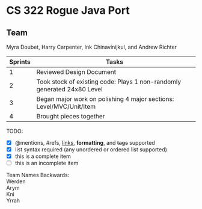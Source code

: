 # CS 322 Rogue Java Port
## Team
Myra Doubet, Harry Carpenter, Ink Chinavinijkul, and Andrew Richter

Sprints | Tasks
------------ | -------------
1 | Reviewed Design Document
2 | Took stock of existing code: Plays 1 non-randomly generated 24x80 Level
3 | Began major work on polishing 4 major sections: Level/MVC/Unit/Item
4 | Brought pieces together

TODO:
- [x] @mentions, #refs, [links](), **formatting**, and <del>tags</del> supported
- [x] list syntax required (any unordered or ordered list supported)
- [x] this is a complete item
- [ ] this is an incomplete item

Team Names Backwards:  
Werden  
Arym  
Kni  
Yrrah  
